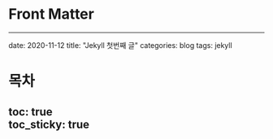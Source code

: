 ﻿# Front Matter
---
date: 2020-11-12
title: "Jekyll 첫번째 글"
categories: blog
tags: jekyll
# 목차
toc: true  
toc_sticky: true 
---